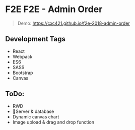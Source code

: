 # F2E F2E - Admin Order

> Demo: https://cxc421.github.io/f2e-2018-admin-order  

## Development Tags

*   React
*   Webpack
*   ES6
*   SASS
*   Bootstrap
*   Canvas

## ToDo:

- RWD
- Server & database
- Dynamic canvas chart
- Image upload & drag and drop function